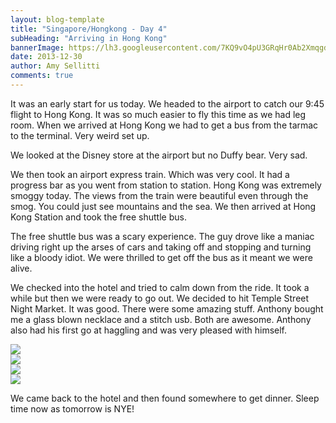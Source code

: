 ```yaml
---
layout: blog-template
title: "Singapore/Hongkong - Day 4"
subHeading: "Arriving in Hong Kong"
bannerImage: https://lh3.googleusercontent.com/7KQ9vO4pU3GRqHr0Ab2XmqgdvhYesJbOTV1QpXYEtLn_5ahK5UkgFxLfN_-BJxvNymodR2dtlT7gJE5j7RIl50xKar3XZeOWF-oP0LADB6Qycy2IMXp0QPLfCRbUd8mnn8jBtAN4Lw
date: 2013-12-30
author: Amy Sellitti
comments: true
---
```


It was an early start for us today. We headed to the airport to catch our 9:45 flight to Hong Kong. It was so much easier to fly this time as we had leg room. When we arrived at Hong Kong we had to get a bus from the tarmac to the terminal. Very weird set up.

We looked at the Disney store at the airport but no Duffy bear. Very sad.

We then took an airport express train. Which was very cool. It had a progress bar as you went from station to station. Hong Kong was extremely smoggy today.  The views from the train were beautiful even through the smog. You could just see mountains and the sea. We then arrived at Hong Kong Station and took the free shuttle bus. 

The free shuttle bus was a scary experience. The guy drove like a maniac driving right up the arses of cars and taking off and stopping and turning like a bloody idiot. We were thrilled to get off the bus as it meant we were alive. 

We checked into the hotel and tried to calm down from the ride. It took a while but then we were ready to go out. We decided to hit Temple Street Night Market. It was good. There were some amazing stuff. Anthony bought me a glass blown necklace and a stitch usb. Both are awesome. Anthony also had his first go at haggling and was very pleased with himself. 

<div class="center-image"><img src="https://lh3.googleusercontent.com/7KQ9vO4pU3GRqHr0Ab2XmqgdvhYesJbOTV1QpXYEtLn_5ahK5UkgFxLfN_-BJxvNymodR2dtlT7gJE5j7RIl50xKar3XZeOWF-oP0LADB6Qycy2IMXp0QPLfCRbUd8mnn8jBtAN4Lw" /></div>
<div class="center-image"><img src="https://lh3.googleusercontent.com/ILBvan_J9EQX-iZqNYt1OMNPNnNxfuvuGCuYtAzYFDHuZyKhepZr_wa3QMvmpDD_oMyf_hLGavtCPpyvcZxhdmItf9nJ4lkTaGQ02ZtKiD4VnXitZUi_BdBVcxty39dhsZRNuzhbVA" /></div>
<div class="center-image"><img src="https://lh3.googleusercontent.com/SUoV2HdmdexgbRbteMKis7upnfNe_1ZGijdf7_S7fbAqb3vcf3BsR3tMa4U0lA9F-3aONqQyDYQBf5pFLfW1NDCt51ycUBjbxPLMUC-NeGDLRb5P8cb6gFJlUW8xFVqtIYALP55uEA" /></div>
<div class="center-image"><img src="https://lh3.googleusercontent.com/1lFBB6zpXehWdMSxAJcvew8be2vcJS57XdlSJzj9P-Hycepc-3L4IUILMBKsFQZ0YIBLWNZN6ScqhXhzPirUdSx8IdTiHhj40Z6kYo5vdvMfKe9vSHOcDh0k4FdRxjnW0_gZzJGsvQ" /></div>

We came back to the hotel and then found somewhere to get dinner. Sleep time now as tomorrow is NYE! 
